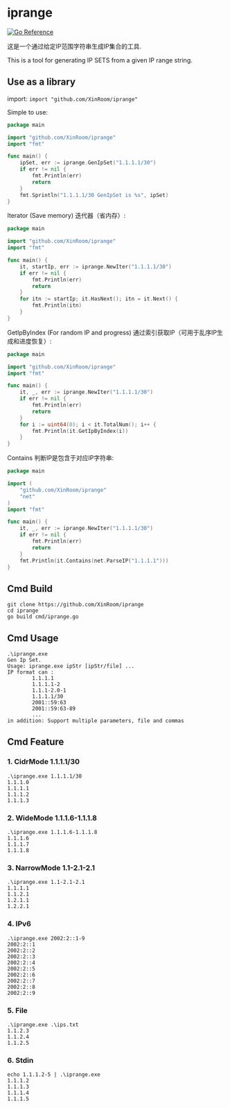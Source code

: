 # iprange

[![Go Reference](https://pkg.go.dev/badge/github.com/XinRoom/iprange.svg)](https://pkg.go.dev/github.com/XinRoom/iprange)

这是一个通过给定IP范围字符串生成IP集合的工具.

This is a tool for generating IP SETS from a given IP range string.

## Use as a library

import: `import "github.com/XinRoom/iprange"`

Simple to use:

```go
package main

import "github.com/XinRoom/iprange"
import "fmt"

func main() {
	ipSet, err := iprange.GenIpSet("1.1.1.1/30")
	if err != nil {
		fmt.Println(err)
		return
	}
	fmt.Sprintln("1.1.1.1/30 GenIpSet is %s", ipSet)
}
```

Iterator (Save memory) 迭代器（省内存）:

```go
package main

import "github.com/XinRoom/iprange"
import "fmt"

func main() {
	it, startIp, err := iprange.NewIter("1.1.1.1/30")
	if err != nil {
		fmt.Println(err)
		return
	}
	for itn := startIp; it.HasNext(); itn = it.Next() {
		fmt.Println(itn)
	}
}
```

GetIpByIndex (For random IP and progress) 通过索引获取IP（可用于乱序IP生成和进度恢复）:

```go
package main

import "github.com/XinRoom/iprange"
import "fmt"

func main() {
	it, _, err := iprange.NewIter("1.1.1.1/30")
	if err != nil {
		fmt.Println(err)
		return
	}
	for i := uint64(0); i < it.TotalNum(); i++ {
		fmt.Println(it.GetIpByIndex(i))
	}
}
```

Contains 判断IP是包含于对应IP字符串:

```go
package main

import (
	"github.com/XinRoom/iprange"
	"net"
)
import "fmt"

func main() {
	it, _, err := iprange.NewIter("1.1.1.1/30")
	if err != nil {
		fmt.Println(err)
		return
	}
	fmt.Println(it.Contains(net.ParseIP("1.1.1.1")))
}
```

## Cmd Build

```
git clone https://github.com/XinRoom/iprange
cd iprange
go build cmd/iprange.go
```

## Cmd Usage

```
.\iprange.exe
Gen Ip Set.
Usage: iprange.exe ipStr [ipStr/file] ...
IP format can :
        1.1.1.1
        1.1.1.1-2
        1.1.1-2.0-1
        1.1.1.1/30
        2001::59:63
        2001::59:63-89
        ...
in addition: Support multiple parameters, file and commas
```

## Cmd Feature

### 1. CidrMode 1.1.1.1/30

```
.\iprange.exe 1.1.1.1/30     
1.1.1.0
1.1.1.1
1.1.1.2
1.1.1.3
```

### 2. WideMode 1.1.1.6-1.1.1.8

```
.\iprange.exe 1.1.1.6-1.1.1.8                  
1.1.1.6
1.1.1.7
1.1.1.8
```

### 3. NarrowMode 1.1-2.1-2.1

```
.\iprange.exe 1.1-2.1-2.1
1.1.1.1
1.1.2.1
1.2.1.1
1.2.2.1
```

### 4. IPv6

```
.\iprange.exe 2002:2::1-9
2002:2::1
2002:2::2
2002:2::3
2002:2::4
2002:2::5
2002:2::6
2002:2::7
2002:2::8
2002:2::9
```

### 5. File

```
.\iprange.exe .\ips.txt
1.1.2.3
1.1.2.4
1.1.2.5
```

### 6. Stdin

```
echo 1.1.1.2-5 | .\iprange.exe
1.1.1.2
1.1.1.3
1.1.1.4
1.1.1.5
```
